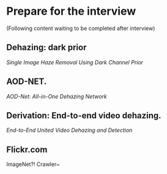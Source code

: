 # Prepare for the interview
(Following content waiting to be completed after interview)
## Dehazing: dark prior 
_Single Image Haze Removal Using Dark Channel Prior_
## AOD-NET. 
_AOD-Net: All-in-One Dehazing Network_

## Derivation: End-to-end video dehazing. 
_End-to-End United Video Dehazing and Detection_

## Flickr.com
ImageNet?! Crawler~
